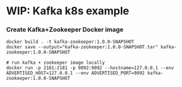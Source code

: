 # WIP: Kafka k8s example

### Create Kafka+Zookeeper Docker image
```
docker build . -t kafka-zookeeper:1.0.0-SNAPSHOT
docker save --output="kafka-zookeeper:1.0.0-SNAPSHOT.tar" kafka-zookeeper:1.0.0-SNAPSHOT

# run kafka + zookeeper image locally
docker run -p 2181:2181 -p 9092:9092 --hostname=127.0.0.1 --env ADVERTISED_HOST=127.0.0.1 --env ADVERTISED_PORT=9092 kafka-zookeeper:1.0.0-SNAPSHOT
```

